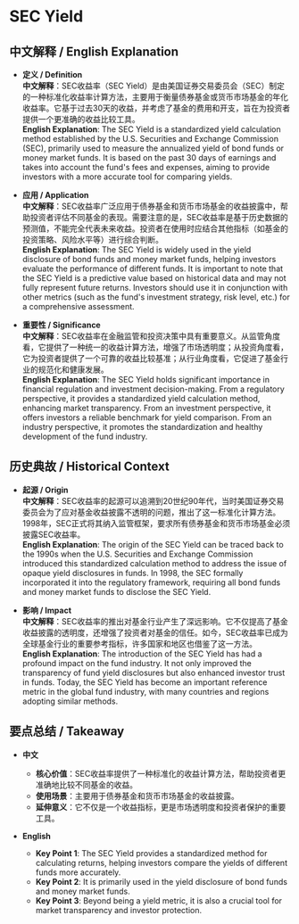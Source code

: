 # SEC Yield

## 中文解释 / English Explanation

* **定义 / Definition**  
  **中文解释**：SEC收益率（SEC Yield）是由美国证券交易委员会（SEC）制定的一种标准化收益率计算方法，主要用于衡量债券基金或货币市场基金的年化收益率。它基于过去30天的收益，并考虑了基金的费用和开支，旨在为投资者提供一个更准确的收益比较工具。  
  **English Explanation**: The SEC Yield is a standardized yield calculation method established by the U.S. Securities and Exchange Commission (SEC), primarily used to measure the annualized yield of bond funds or money market funds. It is based on the past 30 days of earnings and takes into account the fund's fees and expenses, aiming to provide investors with a more accurate tool for comparing yields.

* **应用 / Application**  
  **中文解释**：SEC收益率广泛应用于债券基金和货币市场基金的收益披露中，帮助投资者评估不同基金的表现。需要注意的是，SEC收益率是基于历史数据的预测值，不能完全代表未来收益。投资者在使用时应结合其他指标（如基金的投资策略、风险水平等）进行综合判断。  
  **English Explanation**: The SEC Yield is widely used in the yield disclosure of bond funds and money market funds, helping investors evaluate the performance of different funds. It is important to note that the SEC Yield is a predictive value based on historical data and may not fully represent future returns. Investors should use it in conjunction with other metrics (such as the fund's investment strategy, risk level, etc.) for a comprehensive assessment.

* **重要性 / Significance**  
  **中文解释**：SEC收益率在金融监管和投资决策中具有重要意义。从监管角度看，它提供了一种统一的收益计算方法，增强了市场透明度；从投资角度看，它为投资者提供了一个可靠的收益比较基准；从行业角度看，它促进了基金行业的规范化和健康发展。  
  **English Explanation**: The SEC Yield holds significant importance in financial regulation and investment decision-making. From a regulatory perspective, it provides a standardized yield calculation method, enhancing market transparency. From an investment perspective, it offers investors a reliable benchmark for yield comparison. From an industry perspective, it promotes the standardization and healthy development of the fund industry.

## 历史典故 / Historical Context

* **起源 / Origin**  
  **中文解释**：SEC收益率的起源可以追溯到20世纪90年代，当时美国证券交易委员会为了应对基金收益披露不透明的问题，推出了这一标准化计算方法。1998年，SEC正式将其纳入监管框架，要求所有债券基金和货币市场基金必须披露SEC收益率。  
  **English Explanation**: The origin of the SEC Yield can be traced back to the 1990s when the U.S. Securities and Exchange Commission introduced this standardized calculation method to address the issue of opaque yield disclosures in funds. In 1998, the SEC formally incorporated it into the regulatory framework, requiring all bond funds and money market funds to disclose the SEC Yield.

* **影响 / Impact**  
  **中文解释**：SEC收益率的推出对基金行业产生了深远影响。它不仅提高了基金收益披露的透明度，还增强了投资者对基金的信任。如今，SEC收益率已成为全球基金行业的重要参考指标，许多国家和地区也借鉴了这一方法。  
  **English Explanation**: The introduction of the SEC Yield has had a profound impact on the fund industry. It not only improved the transparency of fund yield disclosures but also enhanced investor trust in funds. Today, the SEC Yield has become an important reference metric in the global fund industry, with many countries and regions adopting similar methods.

## 要点总结 / Takeaway

* **中文**  
  - **核心价值**：SEC收益率提供了一种标准化的收益计算方法，帮助投资者更准确地比较不同基金的收益。  
  - **使用场景**：主要用于债券基金和货币市场基金的收益披露。  
  - **延伸意义**：它不仅是一个收益指标，更是市场透明度和投资者保护的重要工具。

* **English**  
  - **Key Point 1**: The SEC Yield provides a standardized method for calculating returns, helping investors compare the yields of different funds more accurately.  
  - **Key Point 2**: It is primarily used in the yield disclosure of bond funds and money market funds.  
  - **Key Point 3**: Beyond being a yield metric, it is also a crucial tool for market transparency and investor protection.